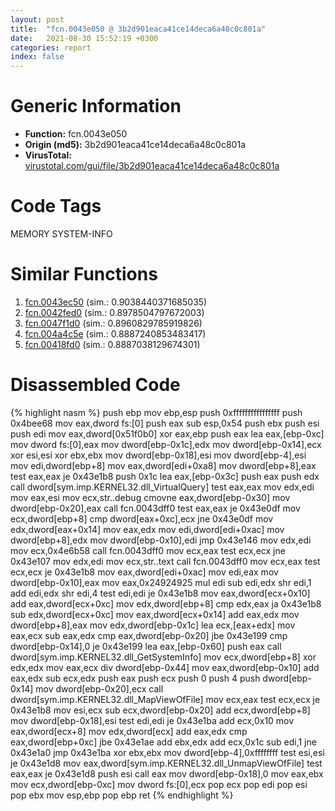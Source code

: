 ```yaml
---
layout: post
title:  "fcn.0043e050 @ 3b2d901eaca41ce14deca6a48c0c801a"
date:   2021-08-30 15:52:19 +0300
categories: report
index: false
---
```


# Generic Information
- **Function:** fcn.0043e050
- **Origin (md5):** 3b2d901eaca41ce14deca6a48c0c801a
- **VirusTotal:** [virustotal.com/gui/file/3b2d901eaca41ce14deca6a48c0c801a][virustotal_ref]

# Code Tags
<span class="tag" id="MEMORY">MEMORY</span>
<span class="tag" id="SYSTEM-INFO">SYSTEM-INFO</span>


# Similar Functions

1. [fcn.0043ec50][similar_1_ref] (sim.: 0.9038440371685035)
2. [fcn.0042fed0][similar_2_ref] (sim.: 0.8978504797672003)
3. [fcn.0047f1d0][similar_3_ref] (sim.: 0.8960829785919826)
4. [fcn.004a4c5e][similar_4_ref] (sim.: 0.8887240853483417)
5. [fcn.00418fd0][similar_5_ref] (sim.: 0.8887038129674301)


# Disassembled Code

{% highlight nasm %}
push ebp
mov ebp,esp
push 0xffffffffffffffff
push 0x4bee68
mov eax,dword fs:[0]
push eax
sub esp,0x54
push ebx
push esi
push edi
mov eax,dword[0x51f0b0]
xor eax,ebp
push eax
lea eax,[ebp-0xc]
mov dword fs:[0],eax
mov dword[ebp-0x1c],edx
mov dword[ebp-0x14],ecx
xor esi,esi
xor ebx,ebx
mov dword[ebp-0x18],esi
mov dword[ebp-4],esi
mov edi,dword[ebp+8]
mov eax,dword[edi+0xa8]
mov dword[ebp+8],eax
test eax,eax
je 0x43e1b8
push 0x1c
lea eax,[ebp-0x3c]
push eax
push edx
call dword[sym.imp.KERNEL32.dll_VirtualQuery]
test eax,eax
mov edx,edi
mov eax,esi
mov ecx,str..debug
cmovne eax,dword[ebp-0x30]
mov dword[ebp-0x20],eax
call fcn.0043dff0
test eax,eax
je 0x43e0df
mov ecx,dword[ebp+8]
cmp dword[eax+0xc],ecx
jne 0x43e0df
mov edx,dword[eax+0x14]
mov eax,edx
mov edi,dword[edi+0xac]
mov dword[ebp+8],edx
mov dword[ebp-0x10],edi
jmp 0x43e146
mov edx,edi
mov ecx,0x4e6b58
call fcn.0043dff0
mov ecx,eax
test ecx,ecx
jne 0x43e107
mov edx,edi
mov ecx,str..text
call fcn.0043dff0
mov ecx,eax
test ecx,ecx
je 0x43e1b8
mov eax,dword[edi+0xac]
mov edi,eax
mov dword[ebp-0x10],eax
mov eax,0x24924925
mul edi
sub edi,edx
shr edi,1
add edi,edx
shr edi,4
test edi,edi
je 0x43e1b8
mov eax,dword[ecx+0x10]
add eax,dword[ecx+0xc]
mov edx,dword[ebp+8]
cmp edx,eax
ja 0x43e1b8
sub edx,dword[ecx+0xc]
mov eax,dword[ecx+0x14]
add eax,edx
mov dword[ebp+8],eax
mov edx,dword[ebp-0x1c]
lea ecx,[eax+edx]
mov eax,ecx
sub eax,edx
cmp eax,dword[ebp-0x20]
jbe 0x43e199
cmp dword[ebp-0x14],0
je 0x43e199
lea eax,[ebp-0x60]
push eax
call dword[sym.imp.KERNEL32.dll_GetSystemInfo]
mov ecx,dword[ebp+8]
xor edx,edx
mov eax,ecx
div dword[ebp-0x44]
mov eax,dword[ebp-0x10]
add eax,edx
sub ecx,edx
push eax
push ecx
push 0
push 4
push dword[ebp-0x14]
mov dword[ebp-0x20],ecx
call dword[sym.imp.KERNEL32.dll_MapViewOfFile]
mov ecx,eax
test ecx,ecx
je 0x43e1b8
mov esi,ecx
sub ecx,dword[ebp-0x20]
add ecx,dword[ebp+8]
mov dword[ebp-0x18],esi
test edi,edi
je 0x43e1ba
add ecx,0x10
mov eax,dword[ecx+8]
mov edx,dword[ecx]
add eax,edx
cmp eax,dword[ebp+0xc]
jbe 0x43e1ae
add ebx,edx
add ecx,0x1c
sub edi,1
jne 0x43e1a0
jmp 0x43e1ba
xor ebx,ebx
mov dword[ebp-4],0xffffffff
test esi,esi
je 0x43e1d8
mov eax,dword[sym.imp.KERNEL32.dll_UnmapViewOfFile]
test eax,eax
je 0x43e1d8
push esi
call eax
mov dword[ebp-0x18],0
mov eax,ebx
mov ecx,dword[ebp-0xc]
mov dword fs:[0],ecx
pop ecx
pop edi
pop esi
pop ebx
mov esp,ebp
pop ebp
ret 
{% endhighlight %}


[similar_1_ref]: /report/fcn.0043ec50@3b2d901eaca41ce14deca6a48c0c801a
[similar_2_ref]: /report/fcn.0042fed0@ab923633032c47ff6d9c40ed36a40b2b
[similar_3_ref]: /report/fcn.0047f1d0@3b2d901eaca41ce14deca6a48c0c801a
[similar_4_ref]: /report/fcn.004a4c5e@b3771987fba16f4fba07d1109ec72c76
[similar_5_ref]: /report/fcn.00418fd0@279a61b1e76da49531f1f16fd1102a2d
[virustotal_ref]: https://www.virustotal.com/gui/file/3b2d901eaca41ce14deca6a48c0c801a
